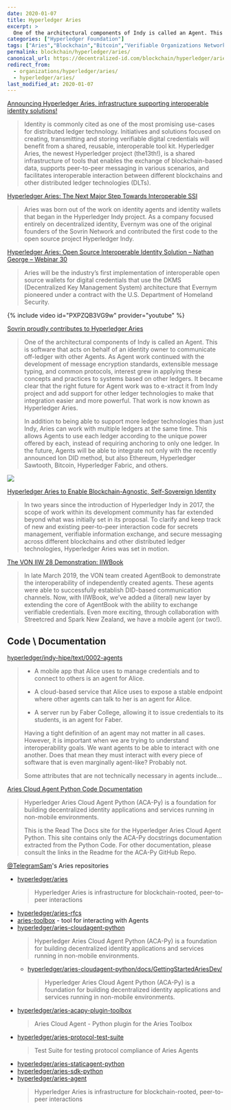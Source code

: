 ```yaml
---
date: 2020-01-07
title: Hyperledger Aries
excerpt: >
  One of the architectural components of Indy is called an Agent. This is software that acts on behalf of an identity owner to communicate off-ledger with other Agents. As Agent work continued with the development of message encryption standards, extensible message typing, and common protocols, interest grew in applying these concepts and practices to systems based on other ledgers. It became clear that the right future for Agent work was to e-xtract it from Indy project and add support for other ledger technologies to make that integration easier and more powerful. That work is now known as Hyperledger Aries.
categories: ["Hyperledger Foundation"]
tags: ["Aries","Blockchain","Bitcoin","Verifiable Organizations Network"]
permalink: blockchain/hyperledger/aries/
canonical_url: https://decentralized-id.com/blockchain/hyperledger/aries/
redirect_from: 
  - organizations/hyperledger/aries/
  - hyperledger/aries/
last_modified_at: 2020-01-07
---
```


[Announcing Hyperledger Aries, infrastructure supporting interoperable identity solutions!](https://www.hyperledger.org/blog/2019/05/14/announcing-hyperledger-aries-infrastructure-supporting-interoperable-identity-solutions)
  > Identity is commonly cited as one of the most promising use-cases for distributed ledger technology. Initiatives and solutions focused on creating, transmitting and storing verifiable digital credentials will benefit from a shared, reusable, interoperable tool kit. Hyperledger Aries, the newest Hyperledger project (the13th!), is a shared infrastructure of tools that enables the exchange of blockchain-based data, supports peer-to-peer messaging in various scenarios, and facilitates interoperable interaction between different blockchains and other distributed ledger technologies (DLTs).

[Hyperledger Aries: The Next Major Step Towards Interoperable SSI](https://www.evernym.com/blog/hyperledger-aries/)
  > Aries was born out of the work on identity agents and identity wallets that began in the Hyperledger Indy project. As a company focused entirely on decentralized identity, Evernym was one of the original founders of the Sovrin Network and contributed the first code to the open source project Hyperledger Indy.

[Hyperledger Aries: Open Source Interoperable Identity Solution – Nathan George – Webinar 30](https://ssimeetup.org/hyperledger-aries-open-source-interoperable-identity-solutions-nathan-george-webinar-30/)
  > Aries will be the industry’s first implementation of interoperable open source wallets for digital credentials that use the DKMS (Decentralized Key Management System) architecture that Evernym pioneered under a contract with the U.S. Department of Homeland Security.


{% include video id="PXPZQB3VG9w" provider="youtube" %}


[Sovrin proudly contributes to Hyperledger Aries](https://sovrin.org/sovrin-proudly-contributes-to-hyperledger-aries/)
  > One of the architectural components of Indy is called an Agent. This is software that acts on behalf of an identity owner to communicate off-ledger with other Agents. As Agent work continued with the development of message encryption standards, extensible message typing, and common protocols, interest grew in applying these concepts and practices to systems based on other ledgers. It became clear that the right future for Agent work was to e-xtract it from Indy project and add support for other ledger technologies to make that integration easier and more powerful. That work is now known as Hyperledger Aries.
  >
  > In addition to being able to support more ledger technologies than just Indy, Aries can work with multiple ledgers at the same time. This allows Agents to use each ledger according to the unique power offered by each, instead of requiring anchoring to only one ledger. In the future, Agents will be able to integrate not only with the recently announced Ion DID method, but also Ethereum, Hyperledger Sawtooth, Bitcoin, Hyperledger Fabric, and others.

[![](https://imgur.com/CEwJAEgl.png)](https://www.slideshare.net/SSIMeetup/hyperledger-aries-open-source-interoperable-identity-solution-nathan-george)

[Hyperledger Aries to Enable Blockchain-Agnostic, Self-Sovereign Identity](https://medium.com/@xragrawal/hyperledger-aries-to-enable-blockchain-agnostic-self-sovereign-identity-a7d523064112)
  > In two years since the introduction of Hyperledger Indy in 2017, the scope of work within its development community has far extended beyond what was initially set in its proposal. To clarify and keep track of new and existing peer-to-peer interaction code for secrets management, verifiable information exchange, and secure messaging across different blockchains and other distributed ledger technologies, Hyperledger Aries was set in motion.

[The VON IIW 28 Demonstration: IIWBook](https://vonx.io/how_to/iiwbook)
  > In late March 2019, the VON team created AgentBook to demonstrate the interoperability of independently created agents. These agents were able to successfully establish DID-based communication channels. Now, with IIWBook, we’ve added a (literal) new layer by extending the core of AgentBook with the ability to exchange verifiable credentials. Even more exciting, through collaboration with Streetcred and Spark New Zealand, we have a mobile agent (or two!).

## Code \ Documentation

[hyperledger/indy-hipe/text/0002-agents](https://github.com/hyperledger/indy-hipe/tree/master/text/0002-agents)
  > - A mobile app that Alice uses to manage credentials and to connect to others is an agent for Alice.
  > 
  > - A cloud-based service that Alice uses to expose a stable endpoint where other agents can talk to her is an agent for Alice.
  > 
  > - A server run by Faber College, allowing it to issue credentials to its students, is an agent for Faber.
  > 
  > Having a tight definition of an agent may not matter in all cases. However, it is important when we are trying to understand interoperability goals. We want agents to be able to interact with one another. Does that mean they must interact with every piece of software that is even marginally agent-like? Probably not.
  > 
  >
  > Some attributes that are not technically necessary in agents include...

[Aries Cloud Agent Python Code Documentation](https://aries-cloud-agent-python.readthedocs.io/en/latest/)
  > Hyperledger Aries Cloud Agent Python (ACA-Py) is a foundation for building decentralized identity applications and services running in non-mobile environments.
  > 
  > This is the Read The Docs site for the Hyperledger Aries Cloud Agent Python. This site contains only the ACA-Py docstrings documentation extracted from the Python Code. For other documentation, please consult the links in the Readme for the ACA-Py GitHub Repo.

[@TelegramSam](https://github.com/TelegramSam?tab=repositories)'s Aries repositories
* [hyperledger/aries](https://github.com/hyperledger/aries)
  > Hyperledger Aries is infrastructure for blockchain-rooted, peer-to-peer interactions
* [hyperledger/aries-rfcs](https://github.com/hyperledger/aries-rfcs)
* [aries-toolbox](https://github.com/TelegramSam/aries-toolbox) - tool for interacting with Agents
* [hyperledger/aries-cloudagent-python](https://github.com/hyperledger/aries-cloudagent-python)
  > Hyperledger Aries Cloud Agent Python (ACA-Py) is a foundation for building decentralized identity applications and services running in non-mobile environments.
    * [hyperledger/aries-cloudagent-python/docs/GettingStartedAriesDev/](https://github.com/hyperledger/aries-cloudagent-python/blob/master/docs/GettingStartedAriesDev/README.md)
      > Hyperledger Aries Cloud Agent Python (ACA-Py) is a foundation for building decentralized identity applications and services running in non-mobile environments.
* [hyperledger/aries-acapy-plugin-toolbox](https://github.com/hyperledger/aries-acapy-plugin-toolbox)
  > Aries Cloud Agent - Python plugin for the Aries Toolbox
* [hyperledger/aries-protocol-test-suite](https://github.com/hyperledger/aries-protocol-test-suite)
  > Test Suite for testing protocol compliance of Aries Agents
* [hyperledger/aries-staticagent-python](https://github.com/hyperledger/aries-staticagent-python)
* [hyperledger/aries-sdk-python](https://github.com/hyperledger/aries-sdk-python)
* [hyperledger/aries-agent](https://github.com/hyperledger/aries-agent)
  > Hyperledger Aries is infrastructure for blockchain-rooted, peer-to-peer interactions
